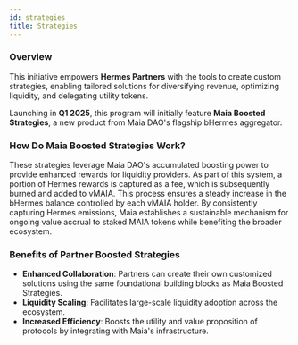 ```yaml
---
id: strategies
title: Strategies
---
```


### Overview

This initiative empowers **Hermes Partners** with the tools to create custom strategies, enabling tailored solutions for diversifying revenue, optimizing liquidity, and delegating utility tokens.

Launching in **Q1 2025**, this program will initially feature **Maia Boosted Strategies**, a new product from Maia DAO's flagship bHermes aggregator.

### How Do Maia Boosted Strategies Work?

These strategies leverage Maia DAO's accumulated boosting power to provide enhanced rewards for liquidity providers. As part of this system, a portion of Hermes rewards is captured as a fee, which is subsequently burned and added to vMAIA. This process ensures a steady increase in the bHermes balance controlled by each vMAIA holder. By consistently capturing Hermes emissions, Maia establishes a sustainable mechanism for ongoing value accrual to staked MAIA tokens while benefiting the broader ecosystem.

### Benefits of Partner Boosted Strategies

- **Enhanced Collaboration**: Partners can create their own customized solutions using the same foundational building blocks as Maia Boosted Strategies.
- **Liquidity Scaling**: Facilitates large-scale liquidity adoption across the ecosystem.
- **Increased Efficiency**: Boosts the utility and value proposition of protocols by integrating with Maia's infrastructure.

